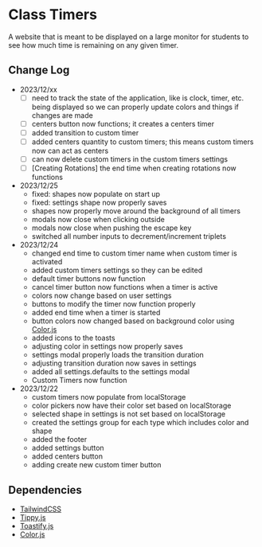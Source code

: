 # Class Timers
A website that is meant to be displayed on a large monitor for students to see how much time is remaining on any given timer.

## Change Log
- 2023/12/xx
    - [ ] need to track the state of the application, like is clock, timer, etc. being displayed so we can properly update colors and things if changes are made
    - [ ] centers button now functions; it creates a centers timer
    - [ ] added transition to custom timer
    - [ ] added centers quantity to custom timers; this means custom timers now can act as centers
    - [ ] can now delete custom timers in the custom timers settings
    - [ ] [Creating Rotations] the end time when creating rotations now functions
- 2023/12/25
    - fixed: shapes now populate on start up
    - fixed: settings shape now properly saves
    - shapes now properly move around the background of all timers
    - modals now close when clicking outside
    - modals now close when pushing the escape key
    - switched all number inputs to decrement/increment triplets
- 2023/12/24
    - changed end time to custom timer name when custom timer is activated
    - added custom timers settings so they can be edited
    - default timer buttons now function
    - cancel timer button now functions when a timer is active
    - colors now change based on user settings
    - buttons to modify the timer now function properly
    - added end time when a timer is started
    - button colors now changed based on background color using [Color.js](https://colorjs.io/)
    - added icons to the toasts
    - adjusting color in settings now properly saves
    - settings modal properly loads the transition duration
    - adjusting transition duration now saves in settings
    - added all settings.defaults to the settings modal
    - Custom Timers now function
- 2023/12/22
    - custom timers now populate from localStorage
    - color pickers now have their color set based on localStorage
    - selected shape in settings is not set based on localStorage
    - created the settings group for each type which includes color and shape
    - added the footer
    - added settings button
    - added centers button
    - adding create new custom timer button

## Dependencies
- [TailwindCSS](https://tailwindcss.com/)
- [Tippy.js](https://github.com/atomiks/tippyjs)
- [Toastify.js](https://github.com/aleab/toastify)
- [Color.js](https://colorjs.io/)